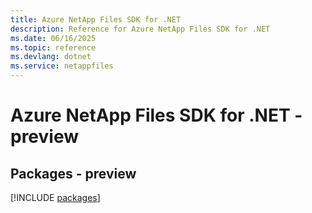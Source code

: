 ```yaml
---
title: Azure NetApp Files SDK for .NET
description: Reference for Azure NetApp Files SDK for .NET
ms.date: 06/16/2025
ms.topic: reference
ms.devlang: dotnet
ms.service: netappfiles
---
```

# Azure NetApp Files SDK for .NET - preview
## Packages - preview
[!INCLUDE [packages](netapp-files-index.md)]
